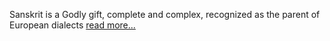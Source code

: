 Sanskrit is a Godly gift, complete and complex, recognized as the parent of European
dialects [read more...](https://www.hinduismtoday.com/modules/smartsection/item.php?itemid=4618)